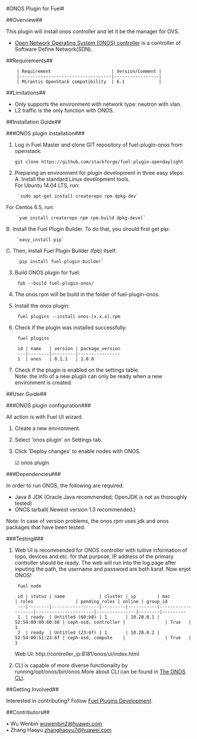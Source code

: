 #ONOS Plugin for Fuel#

##Overview##

This plugin will install onos controller and let it be the manager for OVS.


* [ Open Network Operating System (ONOS) controller](https://wiki.onosproject.org/display/ONOS/Wiki+Home) is a controller of Software Define Network(SDN).


##Requirements##


        | Requirement                       | Version/Comment |
        |-----------------------------------|-----------------|
        | Mirantis OpenStack compatibility  | 6.1             |

##Limitations##


* Only supports the environment with network type: neutron with vlan.
* L2 traffic is the only function with ONOS.

##Installation Guide##


###ONOS plugin installation###


1.  Log in Fuel Master and clone GIT repository of fuel-plugin-onos from openstack:

        git clone https://github.com/stackforge/fuel-plugin-opendaylight

2. Preparing an environment for plugin development
in three easy steps:  
A. Install the standard Linux development tools.  
For Ubuntu 14.04 LTS, run:  

		`sudo apt-get install createrepo rpm dpkg-dev`  
For Centos 6.5, run:  

		`yum install createrepo rpm rpm-build dpkg-devel`  
B. Install the Fuel Plugin Builder. To do that, you should first get pip:

		`easy_install pip`  
C. Then, install Fuel Plugin Builder (fpb) itself:

        `pip install fuel-plugin-builder`
    
3. Build ONOS plugin for fuel:

        fpb --build fuel-plugin-onos/

4. The onos rpm will be build in the folder of fuel-plugin-onos.

5. Install the onos plugin:

        fuel plugins --install onos-[x.x.x].rpm

6. Check if the plugin was installed successfully:

        fuel plugins

        id | name   | version | package_version
        ---|--------|---------|----------------
        1  | onos   | 0.1.1   | 2.0.0

     
7. Check if the plugin is enabled on the settings table.      
Note: the info of a new plugin can only be ready  when a new environment is created.


##User Guide##


###ONOS plugin configuration###


All action is with Fuel UI wizard.   
1. Create a new environment.   
2. Select 'onos plugin' on Settings tab.   
3. Click 'Deploy changes' to enable nodes with ONOS.  

    ☑ onos plugin 

###Dependencies###

In order to run ONOS, the following are required:  

- Java 8 JDK (Oracle Java recommended; OpenJDK is not as thoroughly tested)    
- ONOS tarball( Newest version 1.3 recommended.)

Note: In case of version problems, the onos rpm uses jdk and onos packages that have been tested.

###Testing###

1. Web UI is recommended for ONOS controller with tuitive information of topo, devices and etc.
for that purpose, IP address of the primary controller should be ready. The web will run into the log page after inputing the path, the username and password are both karaf. Now enjot ONOS!

        fuel node

        id | status | name             | cluster | ip        | mac               | roles                | pending_roles | online | group_id
        ---|--------|------------------|---------|-----------|-------------------|----------------------|---------------|--------|---------
        1  | ready  | Untitled (60:b8) | 1       | 10.20.0.1 | 52:54:00:00:60:b8 | ceph-osd, controller |               | True   | 1      
        2  | ready  | Untitled (23:6f) | 1       | 10.20.0.2 | 52:54:00:51:23:6f | ceph-osd, compute    |               | True   | 1     

 
	Web UI: http://controller_ip:8181/onos/ui/index.html 
2. CLI is capable of more diverse functionality by running/opt/onos/bin/onos.More about CLI can be found in [The ONOS CLI](
https://wiki.onosproject.org/display/ONOS/The+ONOS+CLI).


##Getting Involved##

Interested in contributing? Follow [Fuel Plugins Development](
https://wiki.openstack.org/wiki/Fuel/Plugins).

##Contributors##

•	Wu Wenbin <wuwenbin2@huawei.com>  
•	Zhang Haoyu <zhanghaoyu7@huawei.com>

